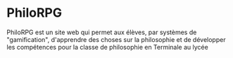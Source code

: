 # PhiloRPG
PhiloRPG est un site web qui permet aux élèves, par systèmes de "gamification", d'apprendre des choses sur la philosophie et de développer les compétences pour la classe de philosophie en Terminale au lycée
